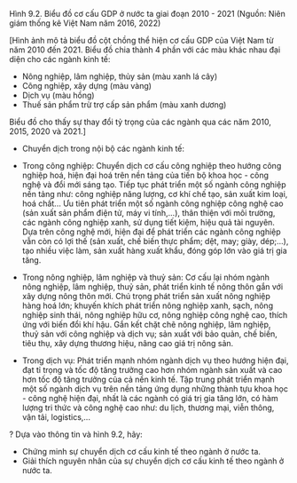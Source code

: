 Hình 9.2. Biểu đồ cơ cấu GDP ở nước ta giai đoạn 2010 - 2021
(Nguồn: Niên giám thống kê Việt Nam năm 2016, 2022)

[Hình ảnh mô tả biểu đồ cột chồng thể hiện cơ cấu GDP của Việt Nam từ năm 2010 đến 2021. Biểu đồ chia thành 4 phần với các màu khác nhau đại diện cho các ngành kinh tế:
- Nông nghiệp, lâm nghiệp, thủy sản (màu xanh lá cây)
- Công nghiệp, xây dựng (màu vàng)
- Dịch vụ (màu hồng)
- Thuế sản phẩm trừ trợ cấp sản phẩm (màu xanh dương)

Biểu đồ cho thấy sự thay đổi tỷ trọng của các ngành qua các năm 2010, 2015, 2020 và 2021.]

- Chuyển dịch trong nội bộ các ngành kinh tế:

+ Trong công nghiệp: Chuyển dịch cơ cấu công nghiệp theo hướng công nghiệp hoá, hiện đại hoá trên nền tảng của tiến bộ khoa học - công nghệ và đổi mới sáng tạo. Tiếp tục phát triển một số ngành công nghiệp nền tảng như: công nghiệp năng lượng, cơ khí chế tạo, sản xuất kim loại, hoá chất... Ưu tiên phát triển một số ngành công nghiệp công nghệ cao (sản xuất sản phẩm điện tử, máy vi tính,...), thân thiện với môi trường, các ngành công nghiệp xanh, sử dụng tiết kiệm, hiệu quả tài nguyên. Dựa trên công nghệ mới, hiện đại để phát triển các ngành công nghiệp vẫn còn có lợi thế (sản xuất, chế biến thực phẩm; dệt, may; giày, dép;...), tạo nhiều việc làm, sản xuất hàng xuất khẩu, đóng góp lớn vào giá trị gia tăng.

+ Trong nông nghiệp, lâm nghiệp và thuỷ sản: Cơ cấu lại nhóm ngành nông nghiệp, lâm nghiệp, thuỷ sản, phát triển kinh tế nông thôn gắn với xây dựng nông thôn mới. Chú trọng phát triển sản xuất nông nghiệp hàng hoá lớn; khuyến khích phát triển nông nghiệp xanh, sạch, nông nghiệp sinh thái, nông nghiệp hữu cơ, nông nghiệp công nghệ cao, thích ứng với biến đổi khí hậu. Gắn kết chặt chẽ nông nghiệp, lâm nghiệp, thuỷ sản với công nghiệp và dịch vụ; sản xuất với bảo quản, chế biến, tiêu thụ, xây dựng thương hiệu, nâng cao giá trị nông sản.

+ Trong dịch vụ: Phát triển mạnh nhóm ngành dịch vụ theo hướng hiện đại, đạt tỉ trọng và tốc độ tăng trưởng cao hơn nhóm ngành sản xuất và cao hơn tốc độ tăng trưởng của cả nền kinh tế. Tập trung phát triển mạnh một số ngành dịch vụ trên nền tảng ứng dụng những thành tựu khoa học - công nghệ hiện đại, nhất là các ngành có giá trị gia tăng lớn, có hàm lượng tri thức và công nghệ cao như: du lịch, thương mại, viễn thông, vận tải, logistics,...

? Dựa vào thông tin và hình 9.2, hãy:
- Chứng minh sự chuyển dịch cơ cấu kinh tế theo ngành ở nước ta.
- Giải thích nguyên nhân của sự chuyển dịch cơ cấu kinh tế theo ngành ở nước ta.